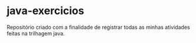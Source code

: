 # java-exercicios
Repositório criado com a finalidade de registrar todas as minhas atividades feitas na trilhagem java.
